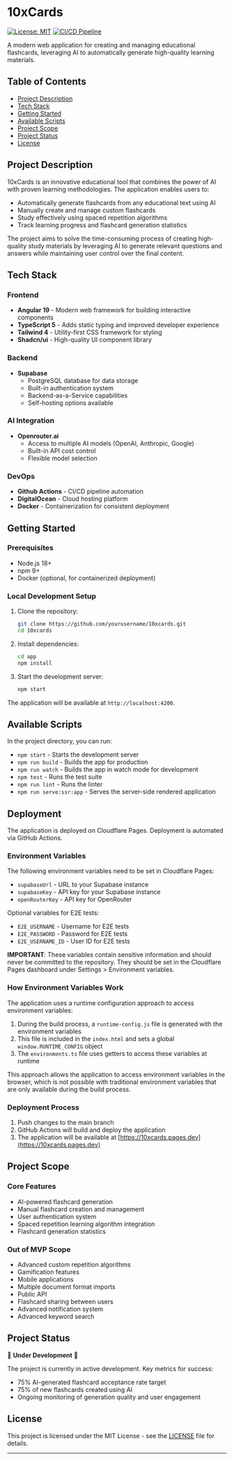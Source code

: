 # 10xCards

[![License: MIT](https://img.shields.io/badge/License-MIT-yellow.svg)](https://opensource.org/licenses/MIT)
[![CI/CD Pipeline](https://github.com/yourusername/10xcards/actions/workflows/ci-cd-pipeline.yml/badge.svg)](https://github.com/yourusername/10xcards/actions/workflows/ci-cd-pipeline.yml)

A modern web application for creating and managing educational flashcards, leveraging AI to automatically generate high-quality learning materials.

## Table of Contents
- [Project Description](#project-description)
- [Tech Stack](#tech-stack)
- [Getting Started](#getting-started)
- [Available Scripts](#available-scripts)
- [Project Scope](#project-scope)
- [Project Status](#project-status)
- [License](#license)

## Project Description

10xCards is an innovative educational tool that combines the power of AI with proven learning methodologies. The application enables users to:

- Automatically generate flashcards from any educational text using AI
- Manually create and manage custom flashcards
- Study effectively using spaced repetition algorithms
- Track learning progress and flashcard generation statistics

The project aims to solve the time-consuming process of creating high-quality study materials by leveraging AI to generate relevant questions and answers while maintaining user control over the final content.

## Tech Stack

### Frontend
- **Angular 19** - Modern web framework for building interactive components
- **TypeScript 5** - Adds static typing and improved developer experience
- **Tailwind 4** - Utility-first CSS framework for styling
- **Shadcn/ui** - High-quality UI component library

### Backend
- **Supabase**
  - PostgreSQL database for data storage
  - Built-in authentication system
  - Backend-as-a-Service capabilities
  - Self-hosting options available

### AI Integration
- **Openrouter.ai**
  - Access to multiple AI models (OpenAI, Anthropic, Google)
  - Built-in API cost control
  - Flexible model selection

### DevOps
- **Github Actions** - CI/CD pipeline automation
- **DigitalOcean** - Cloud hosting platform
- **Docker** - Containerization for consistent deployment

## Getting Started

### Prerequisites
- Node.js 18+
- npm 9+
- Docker (optional, for containerized deployment)

### Local Development Setup
1. Clone the repository:
   ```bash
   git clone https://github.com/yourusername/10xcards.git
   cd 10xcards
   ```

2. Install dependencies:
   ```bash
   cd app
   npm install
   ```

3. Start the development server:
   ```bash
   npm start
   ```

The application will be available at `http://localhost:4200`.

## Available Scripts

In the project directory, you can run:

- `npm start` - Starts the development server
- `npm run build` - Builds the app for production
- `npm run watch` - Builds the app in watch mode for development
- `npm test` - Runs the test suite
- `npm run lint` - Runs the linter
- `npm run serve:ssr:app` - Serves the server-side rendered application

## Deployment

The application is deployed on Cloudflare Pages. Deployment is automated via GitHub Actions.

### Environment Variables

The following environment variables need to be set in Cloudflare Pages:

- `supabaseUrl` - URL to your Supabase instance
- `supabaseKey` - API key for your Supabase instance
- `openRouterKey` - API key for OpenRouter

Optional variables for E2E tests:
- `E2E_USERNAME` - Username for E2E tests
- `E2E_PASSWORD` - Password for E2E tests
- `E2E_USERNAME_ID` - User ID for E2E tests

**IMPORTANT**: These variables contain sensitive information and should never be committed to the repository. They should be set in the Cloudflare Pages dashboard under Settings > Environment variables.

### How Environment Variables Work

The application uses a runtime configuration approach to access environment variables:

1. During the build process, a `runtime-config.js` file is generated with the environment variables
2. This file is included in the `index.html` and sets a global `window.RUNTIME_CONFIG` object
3. The `environments.ts` file uses getters to access these variables at runtime

This approach allows the application to access environment variables in the browser, which is not possible with traditional environment variables that are only available during the build process.

### Deployment Process
1. Push changes to the main branch
2. GitHub Actions will build and deploy the application
3. The application will be available at [https://10xcards.pages.dev](https://10xcards.pages.dev)

## Project Scope

### Core Features
- AI-powered flashcard generation
- Manual flashcard creation and management
- User authentication system
- Spaced repetition learning algorithm integration
- Flashcard generation statistics

### Out of MVP Scope
- Advanced custom repetition algorithms
- Gamification features
- Mobile applications
- Multiple document format imports
- Public API
- Flashcard sharing between users
- Advanced notification system
- Advanced keyword search

## Project Status

🚧 **Under Development** 🚧

The project is currently in active development. Key metrics for success:
- 75% AI-generated flashcard acceptance rate target
- 75% of new flashcards created using AI
- Ongoing monitoring of generation quality and user engagement

## License

This project is licensed under the MIT License - see the [LICENSE](LICENSE) file for details.

---
